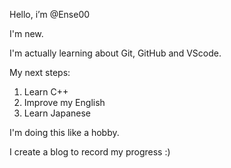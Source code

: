 Hello, i’m @Ense00

I'm new.

I'm actually learning about Git, GitHub and VScode.

My next steps:
1. Learn C++
2. Improve my English
3. Learn Japanese

I'm doing this like a hobby.

I create a blog to record my progress :)
